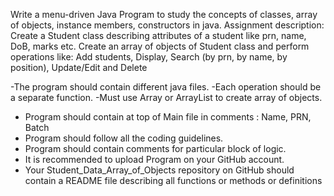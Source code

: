 Write a menu-driven Java Program to study the concepts of classes, array
of objects, instance members, constructors in java.
Assignment description: Create a Student class describing attributes of a
student like prn, name, DoB, marks etc. Create an array of objects of
Student class and perform operations like: Add students, Display, Search
(by prn, by name, by position), Update/Edit and Delete

-The program should contain different java files.
-Each operation should be a separate function.
-Must use Array or ArrayList to create array of objects.
- Program should contain at top of Main file in comments : Name, PRN, Batch
- Program should follow all the coding guidelines.
- Program should contain comments for particular block of logic.
- It is recommended to upload Program on your GitHub account.
- Your Student_Data_Array_of_Objects repository on GitHub should contain a README file describing all functions or methods or definitions
